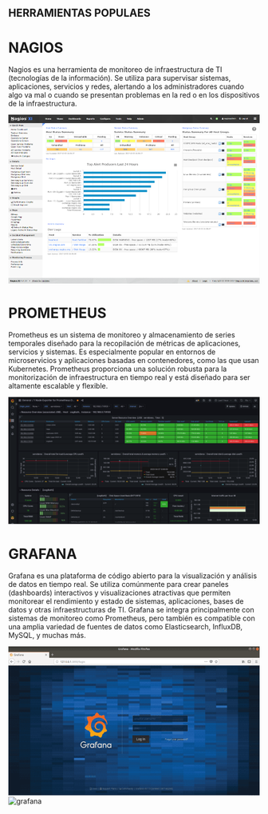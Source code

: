 ## HERRAMIENTAS POPULAES
# NAGIOS
Nagios es una herramienta de monitoreo de infraestructura de TI (tecnologías de la información). Se utiliza para supervisar sistemas, aplicaciones, servicios y redes, alertando a los administradores cuando algo va mal o cuando se presentan problemas en la red o en los dispositivos de la infraestructura.

![nagios](/img/nagios.png)

# PROMETHEUS

Prometheus es un sistema de monitoreo y almacenamiento de series temporales diseñado para la recopilación de métricas de aplicaciones, servicios y sistemas. Es especialmente popular en entornos de microservicios y aplicaciones basadas en contenedores, como las que usan Kubernetes. Prometheus proporciona una solución robusta para la monitorización de infraestructura en tiempo real y está diseñado para ser altamente escalable y flexible.

![prometeus](/img/prometeus.png)

# GRAFANA

Grafana es una plataforma de código abierto para la visualización y análisis de datos en tiempo real. Se utiliza comúnmente para crear paneles (dashboards) interactivos y visualizaciones atractivas que permiten monitorear el rendimiento y estado de sistemas, aplicaciones, bases de datos y otras infraestructuras de TI. Grafana se integra principalmente con sistemas de monitoreo como Prometheus, pero también es compatible con una amplia variedad de fuentes de datos como Elasticsearch, InfluxDB, MySQL, y muchas más.

![grafana](/img/grafana1.png)
![grafana](/img/grafana.png)
